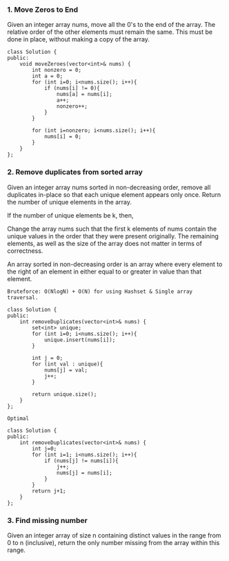 ### 1. Move Zeros to End
Given an integer array nums, move all the 0's to the end of the array. The relative order of the other elements must remain the same. This must be done in place, without making a copy of the array.

```
class Solution {
public:
    void moveZeroes(vector<int>& nums) {
        int nonzero = 0;
        int a = 0;
        for (int i=0; i<nums.size(); i++){
            if (nums[i] != 0){
                nums[a] = nums[i];
                a++;
                nonzero++;
            }
        }

        for (int i=nonzero; i<nums.size(); i++){
            nums[i] = 0;
        }
    }
};
```

### 2. Remove duplicates from sorted array
Given an integer array nums sorted in non-decreasing order, remove all duplicates in-place so that each unique element appears only once. Return the number of unique elements in the array.

If the number of unique elements be k, then,

Change the array nums such that the first k elements of nums contain the unique values in the order that they were present originally.
The remaining elements, as well as the size of the array does not matter in terms of correctness.

An array sorted in non-decreasing order is an array where every element to the right of an element in either equal to or greater in value than that element.

```
Bruteforce: O(NlogN) + O(N) for using Hashset & Single array traversal.
```

```
class Solution {
public:
    int removeDuplicates(vector<int>& nums) {
        set<int> unique;
        for (int i=0; i<nums.size(); i++){
            unique.insert(nums[i]);
        }

        int j = 0;
        for (int val : unique){
            nums[j] = val;
            j++;
        }

        return unique.size();
    }
};
```

```
Optimal
```

```
class Solution {
public:
    int removeDuplicates(vector<int>& nums) {
        int j=0;
        for (int i=1; i<nums.size(); i++){
            if (nums[j] != nums[i]){  
                j++;
                nums[j] = nums[i]; 
            } 
        }
        return j+1;
    }
};
```

### 3. Find missing number
Given an integer array of size n containing distinct values in the range from 0 to n (inclusive), return the only number missing from the array within this range.
